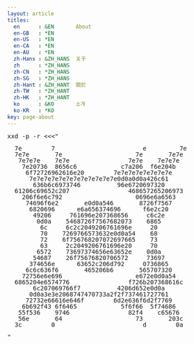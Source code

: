 ```yaml
---
layout: article
titles:
  en      : &EN       About
  en-GB   : *EN
  en-US   : *EN
  en-CA   : *EN
  en-AU   : *EN
  zh-Hans : &ZH_HANS  关于
  zh      : *ZH_HANS
  zh-CN   : *ZH_HANS
  zh-SG   : *ZH_HANS
  zh-Hant : &ZH_HANT  關於
  zh-TW   : *ZH_HANT
  zh-HK   : *ZH_HANT
  ko      : &KO       소개
  ko-KR   : *KO
key: page-about
---
```


<pre style="line-height: 1; word-wrap: normal;">
xxd -p -r &lt;&lt;&lt;"

  7e        7                        e         7e 
  7e7e       7e                    7e       7e7e  
   7e7e7e    7e7e                7e7e    7e7e7e   
    7e20736  8656c6            c7a206  f6e204b    
     6f72726962616e20        7e7e7e7e7e7e7e7e     
      7e7e7e7e7e7e7e7e7e7e7e7e0d0a0d0a426c61      
       636b6c6973746          96e6720697320       
  61206c69652c207                468657265206973  
    206f6e6c792                    0696e6a6563    
     74696f6e2       e0d0a546       8726f7567     
      6820696      e6a656374696      f6e2c20      
       49206     761696e207368656     c6c2e       
        0d0a    5468726f7567682073    6865        
         6c     6c2c2049206761696e     20         
         70    7269766573632e0d0a54    68         
         72    6f756768207072697665    73         
         63     2c2049206761696e20     70         
        6572    73697374656e63652e    0d0a        
       54687    26f75676820706572     73697       
      374656e      63652c206d792     0736865      
     6c6c636f6       465206b6       565707320     
    72756e6e696                    e672e0d0a54    
  6865204e6574776                f726b207368616c  
       6c207069766f7          4206d652e0d0a       
      0d0a3e3e2068747470733a2f2f737461727761      
     72732e66616e646f        6d2e636f6d2f7769     
    6b692f43 6f6465            5f6f66  5f74686    
   55f536    9746                82f4    c65676   
   56e       64                    73       203c  
  3c        0                        d        0a  

"</pre>
